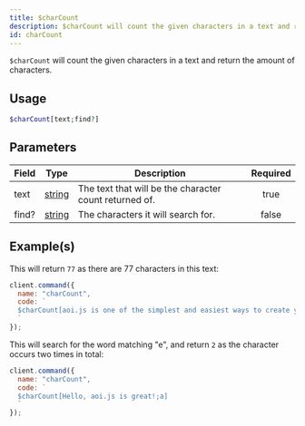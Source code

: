 ```yaml
---
title: $charCount
description: $charCount will count the given characters in a text and return the amount of characters.
id: charCount
---
```


`$charCount` will count the given characters in a text and return the amount of characters.

## Usage

```php
$charCount[text;find?]
```

## Parameters

| Field | Type                                                                                              | Description                                            | Required |
| ----- | ------------------------------------------------------------------------------------------------- | ------------------------------------------------------ | :------: |
| text  | [string](https://developer.mozilla.org/en-US/docs/Web/JavaScript/Reference/Global_Objects/String) | The text that will be the character count returned of. |   true   |
| find? | [string](https://developer.mozilla.org/en-US/docs/Web/JavaScript/Reference/Global_Objects/String) | The characters it will search for.                     |  false   |

## Example(s)

This will return `77` as there are 77 characters in this text:

```javascript
client.command({
  name: "charCount",
  code: `
  $charCount[aoi.js is one of the simplest and easiest ways to create your own Discord Bot]
  `
});
```

This will search for the word matching "e", and return `2` as the character occurs two times in total:

```javascript
client.command({
  name: "charCount",
  code: `
  $charCount[Hello, aoi.js is great!;a]
  `
});
```
